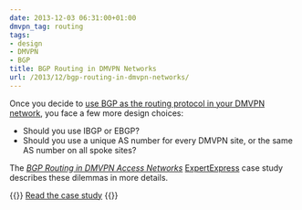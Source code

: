 ```yaml
---
date: 2013-12-03 06:31:00+01:00
dmvpn_tag: routing
tags:
- design
- DMVPN
- BGP
title: BGP Routing in DMVPN Networks
url: /2013/12/bgp-routing-in-dmvpn-networks/
---
```

Once you decide to [use BGP as the routing protocol in your DMVPN network](http://www.ipspace.net/Integrating_Internet_VPN_with_MPLS_VPN_WAN), you face a few more design choices:

-   Should you use IBGP or EBGP?
-   Should you use a unique AS number for every DMVPN site, or the same AS number on all spoke sites?

The [*BGP Routing in DMVPN Access Networks*](http://www.ipspace.net/BGP_Routing_in_DMVPN_Access_Network) [ExpertExpress](http://www.ipspace.net/ExpertExpress) case study describes these dilemmas in more details.

{{<jump>}}
[Read the case study](http://www.ipspace.net/BGP_Routing_in_DMVPN_Access_Network)
{{</jump>}}
